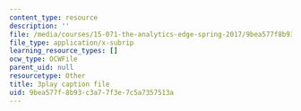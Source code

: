 ```yaml
---
content_type: resource
description: ''
file: /media/courses/15-071-the-analytics-edge-spring-2017/9bea577f8b93c3a77f3e7c5a7357513a_ril5Z4UxI3w.srt
file_type: application/x-subrip
learning_resource_types: []
ocw_type: OCWFile
parent_uid: null
resourcetype: Other
title: 3play caption file
uid: 9bea577f-8b93-c3a7-7f3e-7c5a7357513a
---
```

